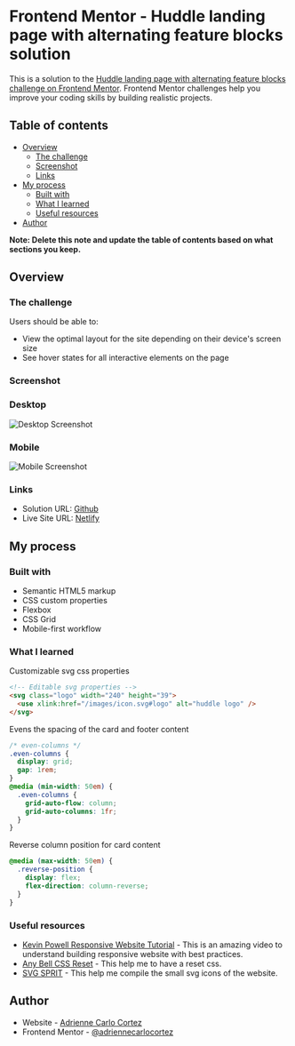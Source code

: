 # Frontend Mentor - Huddle landing page with alternating feature blocks solution

This is a solution to the [Huddle landing page with alternating feature blocks challenge on Frontend Mentor](https://www.frontendmentor.io/challenges/huddle-landing-page-with-alternating-feature-blocks-5ca5f5981e82137ec91a5100). Frontend Mentor challenges help you improve your coding skills by building realistic projects.

## Table of contents

- [Overview](#overview)
  - [The challenge](#the-challenge)
  - [Screenshot](#screenshot)
  - [Links](#links)
- [My process](#my-process)
  - [Built with](#built-with)
  - [What I learned](#what-i-learned)
  - [Useful resources](#useful-resources)
- [Author](#author)

**Note: Delete this note and update the table of contents based on what sections you keep.**

## Overview

### The challenge

Users should be able to:

- View the optimal layout for the site depending on their device's screen size
- See hover states for all interactive elements on the page

### Screenshot

### Desktop

![Desktop Screenshot](/public/page/huddle-landing-page-desktop.png)

### Mobile

![Mobile Screenshot](/public/page/huddle-landing-page-mobile.png)

### Links

- Solution URL: [Github](https://github.com/adriennecarlocortez/huddle-landing-page)
- Live Site URL: [Netlify](https://adrienne-huddle-landing-page.netlify.app)

## My process

### Built with

- Semantic HTML5 markup
- CSS custom properties
- Flexbox
- CSS Grid
- Mobile-first workflow

### What I learned

Customizable svg css properties

```html
<!-- Editable svg properties -->
<svg class="logo" width="240" height="39">
  <use xlink:href="/images/icon.svg#logo" alt="huddle logo" />
</svg>
```

Evens the spacing of the card and footer content

```css
/* even-columns */
.even-columns {
  display: grid;
  gap: 1rem;
}
@media (min-width: 50em) {
  .even-columns {
    grid-auto-flow: column;
    grid-auto-columns: 1fr;
  }
}
```

Reverse column position for card content

```css
@media (max-width: 50em) {
  .reverse-position {
    display: flex;
    flex-direction: column-reverse;
  }
}
```

### Useful resources

- [Kevin Powell Responsive Website Tutorial](https://www.youtube.com/watch?v=h3bTwCqX4ns&list=PL4-IK0AVhVjNDRHoXGort7sDWcna8cGPA) - This is an amazing video to understand building responsive website with best practices.
- [Any Bell CSS Reset](https://gist.github.com/Asjas/4b0736108d56197fce0ec9068145b421) - This help me to have a reset css.
- [SVG SPRIT](https://svgsprit.es/) - This help me compile the small svg icons of the website.

## Author

- Website - [Adrienne Carlo Cortez](https://adrienne-portfolio-b.netlify.app/)
- Frontend Mentor - [@adriennecarlocortez](https://www.frontendmentor.io/profile/adriennecarlocortez)
